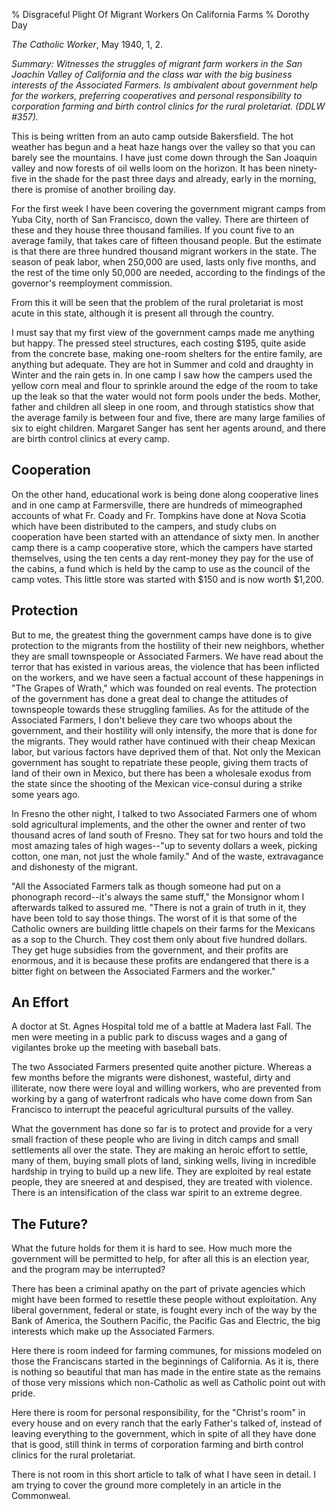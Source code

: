 % Disgraceful Plight Of Migrant Workers On California Farms
% Dorothy Day

*The Catholic Worker*, May 1940, 1, 2.

*Summary: Witnesses the struggles of migrant farm workers in the San
Joachin Valley of California and the class war with the big business
interests of the Associated Farmers. Is ambivalent about government help
for the workers, preferring cooperatives and personal responsibility to
corporation farming and birth control clinics for the rural proletariat.
(DDLW \#357).*

This is being written from an auto camp outside Bakersfield. The hot
weather has begun and a heat haze hangs over the valley so that you can
barely see the mountains. I have just come down through the San Joaquin
valley and now forests of oil wells loom on the horizon. It has been
ninety-five in the shade for the past three days and already, early in
the morning, there is promise of another broiling day.

For the first week I have been covering the government migrant camps
from Yuba City, north of San Francisco, down the valley. There are
thirteen of these and they house three thousand families. If you count
five to an average family, that takes care of fifteen thousand people.
But the estimate is that there are three hundred thousand migrant
workers in the state. The season of peak labor, when 250,000 are used,
lasts only five months, and the rest of the time only 50,000 are needed,
according to the findings of the governor's reemployment commission.

From this it will be seen that the problem of the rural proletariat is
most acute in this state, although it is present all through the
country.

I must say that my first view of the government camps made me anything
but happy. The pressed steel structures, each costing \$195, quite aside
from the concrete base, making one-room shelters for the entire family,
are anything but adequate. They are hot in Summer and cold and draughty
in Winter and the rain gets in. In one camp I saw how the campers used
the yellow corn meal and flour to sprinkle around the edge of the room
to take up the leak so that the water would not form pools under the
beds. Mother, father and children all sleep in one room, and through
statistics show that the average family is between four and five, there
are many large families of six to eight children. Margaret Sanger has
sent her agents around, and there are birth control clinics at every
camp.

Cooperation
-----------

On the other hand, educational work is being done along cooperative
lines and in one camp at Farmersville, there are hundreds of
mimeographed accounts of what Fr. Coady and Fr. Tompkins have done at
Nova Scotia which have been distributed to the campers, and study clubs
on cooperation have been started with an attendance of sixty men. In
another camp there is a camp cooperative store, which the campers have
started themselves, using the ten cents a day rent-money they pay for
the use of the cabins, a fund which is held by the camp to use as the
council of the camp votes. This little store was started with \$150 and
is now worth \$1,200.

Protection
----------

But to me, the greatest thing the government camps have done is to give
protection to the migrants from the hostility of their new neighbors,
whether they are small townspeople or Associated Farmers. We have read
about the terror that has existed in various areas, the violence that
has been inflicted on the workers, and we have seen a factual account of
these happenings in "The Grapes of Wrath," which was founded on real
events. The protection of the government has done a great deal to change
the attitudes of townspeople towards these struggling families. As for
the attitude of the Associated Farmers, I don't believe they care two
whoops about the government, and their hostility will only intensify,
the more that is done for the migrants. They would rather have continued
with their cheap Mexican labor, but various factors have deprived them
of that. Not only the Mexican government has sought to repatriate these
people, giving them tracts of land of their own in Mexico, but there has
been a wholesale exodus from the state since the shooting of the Mexican
vice-consul during a strike some years ago.

In Fresno the other night, I talked to two Associated Farmers one of
whom sold agricultural implements, and the other the owner and renter of
two thousand acres of land south of Fresno. They sat for two hours and
told the most amazing tales of high wages--"up to seventy dollars a
week, picking cotton, one man, not just the whole family." And of the
waste, extravagance and dishonesty of the migrant.

"All the Associated Farmers talk as though someone had put on a
phonograph record--it's always the same stuff," the Monsignor whom I
afterwards talked to assured me. "There is not a grain of truth in it,
they have been told to say those things. The worst of it is that some of
the Catholic owners are building little chapels on their farms for the
Mexicans as a sop to the Church. They cost them only about five hundred
dollars. They get huge subsidies from the government, and their profits
are enormous, and it is because these profits are endangered that there
is a bitter fight on between the Associated Farmers and the worker."

An Effort
---------

A doctor at St. Agnes Hospital told me of a battle at Madera last Fall.
The men were meeting in a public park to discuss wages and a gang of
vigilantes broke up the meeting with baseball bats.

The two Associated Farmers presented quite another picture. Whereas a
few months before the migrants were dishonest, wasteful, dirty and
illiterate, now there were loyal and willing workers, who are prevented
from working by a gang of waterfront radicals who have come down from
San Francisco to interrupt the peaceful agricultural pursuits of the
valley.

What the government has done so far is to protect and provide for a very
small fraction of these people who are living in ditch camps and small
settlements all over the state. They are making an heroic effort to
settle, many of them, buying small plots of land, sinking wells, living
in incredible hardship in trying to build up a new life. They are
exploited by real estate people, they are sneered at and despised, they
are treated with violence. There is an intensification of the class war
spirit to an extreme degree.

The Future?
-----------

What the future holds for them it is hard to see. How much more the
government will be permitted to help, for after all this is an election
year, and the program may be interrupted?

There has been a criminal apathy on the part of private agencies which
might have been formed to resettle these people without exploitation.
Any liberal government, federal or state, is fought every inch of the
way by the Bank of America, the Southern Pacific, the Pacific Gas and
Electric, the big interests which make up the Associated Farmers.

Here there is room indeed for farming communes, for missions modeled on
those the Franciscans started in the beginnings of California. As it is,
there is nothing so beautiful that man has made in the entire state as
the remains of those very missions which non-Catholic as well as
Catholic point out with pride.

Here there is room for personal responsibility, for the "Christ's room"
in every house and on every ranch that the early Father's talked of,
instead of leaving everything to the government, which in spite of all
they have done that is good, still think in terms of corporation farming
and birth control clinics for the rural proletariat.

There is not room in this short article to talk of what I have seen in
detail. I am trying to cover the ground more completely in an article in
the Commonweal.
